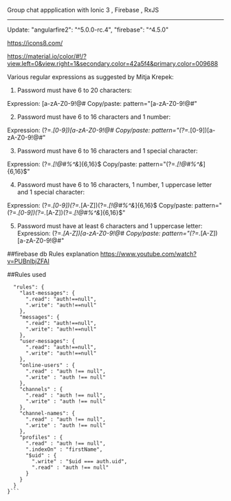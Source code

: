 Group chat appplication with Ionic 3 , Firebase , RxJS
______________________________________________________

Update: "angularfire2": "^5.0.0-rc.4",
"firebase": "^4.5.0"


https://icons8.com/

https://material.io/color/#!/?view.left=0&view.right=1&secondary.color=42a5f4&primary.color=009688

Various regular expressions as suggested by Mitja Krepek:


1. Password must have 6 to 20 characters:
 
Expression: [a-zA-Z0-9!@#$%^&*]{6,20}$
Copy/paste: pattern="[a-zA-Z0-9!@#$%^&*]{6,20}$"
 

2. Password must have 6 to 16 characters and 1 number:
 
Expression: (?=.*[0-9])[a-zA-Z0-9!@#$%^&*]{6,16}$
Copy/paste: pattern="(?=.*[0-9])[a-zA-Z0-9!@#$%^&*]{6,16}$"
 

3. Password must have 6 to 16 characters and 1 special character:
 
Expression: (?=.*[!@#$%^&*])[a-zA-Z0-9!@#$%^&*]{6,16}$
Copy/paste: pattern="(?=.*[!@#$%^&*])[a-zA-Z0-9!@#$%^&*]{6,16}$"
 

4. Password must have 6 to 16 characters, 1 number, 1 uppercase letter and 1 special character:
 
Expression: (?=.*[0-9])(?=.*[A-Z])(?=.*[!@#$%^&*])[a-zA-Z0-9!@#$%^&*]{6,16}$
Copy/paste: pattern="(?=.*[0-9])(?=.*[A-Z])(?=.*[!@#$%^&*])[a-zA-Z0-9!@#$%^&*]{6,16}$"
 

5. Password must have at least 6 characters and 1 uppercase letter:
Expression: (?=.*[A-Z])[a-zA-Z0-9!@#$%^&*]{6,}$
Copy/paste: pattern="(?=.*[A-Z])[a-zA-Z0-9!@#$%^&*]{6,}$"

##firebase db Rules explanation
https://www.youtube.com/watch?v=PUBnlbjZFAI

##Rules used
```{
  "rules": {
    "last-messages": {
      ".read": "auth!==null",
      ".write": "auth!==null"
    },
    "messages": {
      ".read": "auth!==null",
      ".write": "auth!==null"
    },
    "user-messages": {
      ".read": "auth!==null",
      ".write": "auth!==null"
    },
    "online-users" : {
      ".read" : "auth !== null",
      ".write" : "auth !== null"
    },
    "channels" : {
      ".read" : "auth !== null",
      ".write" : "auth !== null"
    },
    "channel-names": {
      ".read" : "auth !== null",
      ".write" : "auth !== null"
    },
   	"profiles" : {
      ".read" : "auth !== null",
      ".indexOn" : "firstName",
      "$uid" : {
        ".write" : "$uid === auth.uid",
        ".read" : "auth !== null"
      }
    }
  }
}```

